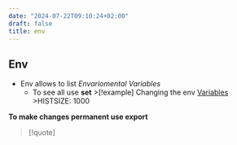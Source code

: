 ```yaml
---
date: "2024-07-22T09:10:24+02:00"
draft: false
title: env
---
```


## Env

-   Env allows to list *Envariomental Variables*
    -   To see all use **set** >\[!example\] Changing the env
        [Variables](/scriptss/Variables) >HISTSIZE: 1000

**To make changes permanent use export**

> \[!quote\]
